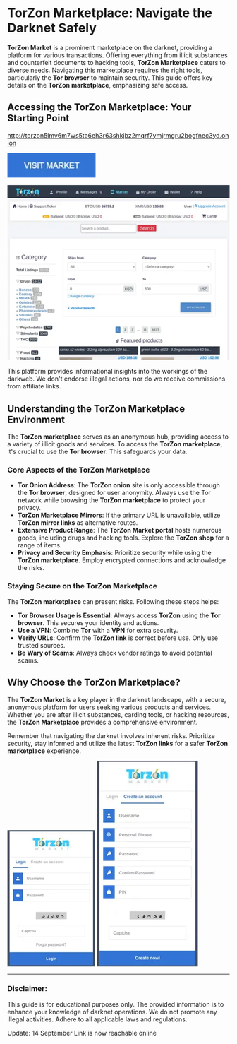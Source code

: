 # TorZon Marketplace: Navigate the Darknet Safely

**TorZon Market** is a prominent marketplace on the darknet, providing a platform for various transactions. Offering everything from illicit substances and counterfeit documents to hacking tools, **TorZon Marketplace** caters to diverse needs. Navigating this marketplace requires the right tools, particularly the **Tor browser** to maintain security. This guide offers key details on the **TorZon marketplace**, emphasizing safe access.

## Accessing the TorZon Marketplace: Your Starting Point

http://torzon5lmv6m7ws5ta6eh3r63shkjbz2mqrf7ymjrmgru2bogfnec3yd.onion

[<img src="/img/opaque.webp" width="200">](http://torzon5lmv6m7ws5ta6eh3r63shkjbz2mqrf7ymjrmgru2bogfnec3yd.onion)

<a href="http://torzon5lmv6m7ws5ta6eh3r63shkjbz2mqrf7ymjrmgru2bogfnec3yd.onion"><img src="/img/gap.webp" alt="TorZon Marketplace" style="max-width: 100%;"></a>

This platform provides informational insights into the workings of the darkweb. We don't endorse illegal actions, nor do we receive commissions from affiliate links.

## Understanding the TorZon Marketplace Environment

The **TorZon marketplace** serves as an anonymous hub, providing access to a variety of illicit goods and services. To access the **TorZon marketplace**, it's crucial to use the **Tor browser**. This safeguards your data.

### Core Aspects of the TorZon Marketplace

*   **Tor Onion Address**: The **TorZon onion** site is only accessible through the **Tor browser**, designed for user anonymity. Always use the Tor network while browsing the **TorZon marketplace** to protect your privacy.
*   **TorZon Marketplace Mirrors**: If the primary URL is unavailable, utilize **TorZon mirror links** as alternative routes.
*   **Extensive Product Range**: The **TorZon Market portal** hosts numerous goods, including drugs and hacking tools. Explore the **TorZon shop** for a range of items.
*   **Privacy and Security Emphasis**: Prioritize security while using the **TorZon marketplace**. Employ encrypted connections and acknowledge the risks.

### Staying Secure on the TorZon Marketplace

The **TorZon marketplace** can present risks. Following these steps helps:

*   **Tor Browser Usage is Essential**: Always access **TorZon** using the **Tor browser**. This secures your identity and actions.
*   **Use a VPN**: Combine **Tor** with a **VPN** for extra security.
*   **Verify URLs**: Confirm the **TorZon link** is correct before use. Only use trusted sources.
*   **Be Wary of Scams**: Always check vendor ratings to avoid potential scams.

## Why Choose the TorZon Marketplace?

The **TorZon Market** is a key player in the darknet landscape, with a secure, anonymous platform for users seeking various products and services. Whether you are after illicit substances, carding tools, or hacking resources, the **TorZon Marketplace** provides a comprehensive environment.

Remember that navigating the darknet involves inherent risks. Prioritize security, stay informed and utilize the latest **TorZon links** for a safer **TorZon marketplace** experience.

<a href="http://torzon5lmv6m7ws5ta6eh3r63shkjbz2mqrf7ymjrmgru2bogfnec3yd.onion"><img src="/img/windows.webp" alt="TorZon Market Login" style="max-width: 100%;"></a>
<a href="http://torzon5lmv6m7ws5ta6eh3r63shkjbz2mqrf7ymjrmgru2bogfnec3yd.onion"><img src="/img/popup.webp" alt="TorZon Market Register" style="max-width: 100%;"></a>

---

### Disclaimer:

This guide is for educational purposes only. The provided information is to enhance your knowledge of darknet operations. We do not promote any illegal activities. Adhere to all applicable laws and regulations.

Update:  14 September Link is now reachable online